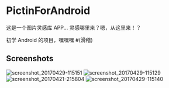 # PictinForAndroid

这是一个图片灵感库 APP... 灵感哪里来？嗯，从这里来！？

初学 Android 的项目，嘿嘿嘿 #(滑稽)

## Screenshots

![screenshot_20170429-115151](https://user-images.githubusercontent.com/22412567/35846790-fd522890-0b52-11e8-9345-f3309ac53ed2.png)
![screenshot_20170429-115129](https://user-images.githubusercontent.com/22412567/35846804-0552471e-0b53-11e8-9d91-9da9fda17c9d.png)
![screenshot_20170421-215804](https://user-images.githubusercontent.com/22412567/35846811-08924be0-0b53-11e8-8640-855ee4492b50.png)
![screenshot_20170429-115140](https://user-images.githubusercontent.com/22412567/35846795-ffcaac64-0b52-11e8-8448-91604205eb82.png)

